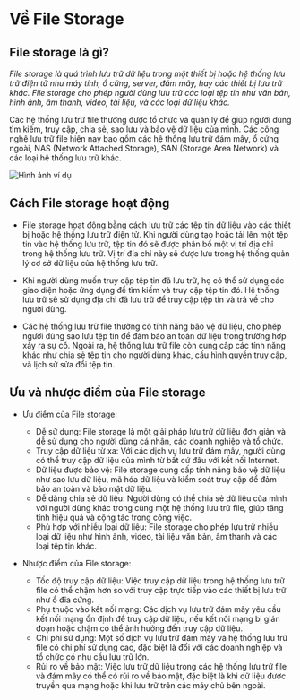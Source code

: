 # Về File Storage

## File storage là gì?

*File storage là quá trình lưu trữ dữ liệu trong một thiết bị hoặc hệ thống lưu trữ điện tử như máy tính, ổ cứng, server, đám mây, hay các thiết bị lưu trữ khác. File storage cho phép người dùng lưu trữ các loại tệp tin như văn bản, hình ảnh, âm thanh, video, tài liệu, và các loại dữ liệu khác.*

Các hệ thống lưu trữ file thường được tổ chức và quản lý để giúp người dùng tìm kiếm, truy cập, chia sẻ, sao lưu và bảo vệ dữ liệu của mình. Các công nghệ lưu trữ file hiện nay bao gồm các hệ thống lưu trữ đám mây, ổ cứng ngoài, NAS (Network Attached Storage), SAN (Storage Area Network) và các loại hệ thống lưu trữ khác.

![Hình ảnh ví dụ](https://cloud.z.com/vn/wp-content/uploads/2023/04/object-storage-la-gi-tat-tan-tat-nhung-dieu-can-biet-ve-object-storage-2.jpeg)

## Cách File storage hoạt động

* File storage hoạt động bằng cách lưu trữ các tệp tin dữ liệu vào các thiết bị hoặc hệ thống lưu trữ điện tử. Khi người dùng tạo hoặc tải lên một tệp tin vào hệ thống lưu trữ, tệp tin đó sẽ được phân bổ một vị trí địa chỉ trong hệ thống lưu trữ. Vị trí địa chỉ này sẽ được lưu trong hệ thống quản lý cơ sở dữ liệu của hệ thống lưu trữ.

* Khi người dùng muốn truy cập tệp tin đã lưu trữ, họ có thể sử dụng các giao diện hoặc ứng dụng để tìm kiếm và truy cập tệp tin đó. Hệ thống lưu trữ sẽ sử dụng địa chỉ đã lưu trữ để truy cập tệp tin và trả về cho người dùng.

* Các hệ thống lưu trữ file thường có tính năng bảo vệ dữ liệu, cho phép người dùng sao lưu tệp tin để đảm bảo an toàn dữ liệu trong trường hợp xảy ra sự cố. Ngoài ra, hệ thống lưu trữ file còn cung cấp các tính năng khác như chia sẻ tệp tin cho người dùng khác, cấu hình quyền truy cập, và lịch sử sửa đổi tệp tin.

## Ưu và nhược điểm của File storage

- Ưu điểm của File storage:

   - Dễ sử dụng: File storage là một giải pháp lưu trữ dữ liệu đơn giản và dễ sử dụng cho người dùng cá nhân, các doanh nghiệp và tổ chức.
   - Truy cập dữ liệu từ xa: Với các dịch vụ lưu trữ đám mây, người dùng có thể truy cập dữ liệu của mình từ bất cứ đâu với kết nối Internet.
   - Dữ liệu được bảo vệ: File storage cung cấp tính năng bảo vệ dữ liệu như sao lưu dữ liệu, mã hóa dữ liệu và kiểm soát truy cập để đảm bảo an toàn và bảo mật dữ liệu.
   - Dễ dàng chia sẻ dữ liệu: Người dùng có thể chia sẻ dữ liệu của mình với người dùng khác trong cùng một hệ thống lưu trữ file, giúp tăng tính hiệu quả và cộng tác trong công việc.
   - Phù hợp với nhiều loại dữ liệu: File storage cho phép lưu trữ nhiều loại dữ liệu như hình ảnh, video, tài liệu văn bản, âm thanh và các loại tệp tin khác.

- Nhược điểm của File storage:

   - Tốc độ truy cập dữ liệu: Việc truy cập dữ liệu trong hệ thống lưu trữ file có thể chậm hơn so với truy cập trực tiếp vào các thiết bị lưu trữ như ổ đĩa cứng.
   - Phụ thuộc vào kết nối mạng: Các dịch vụ lưu trữ đám mây yêu cầu kết nối mạng ổn định để truy cập dữ liệu, nếu kết nối mạng bị gián đoạn hoặc chậm có thể ảnh hưởng đến truy cập dữ liệu.
   - Chi phí sử dụng: Một số dịch vụ lưu trữ đám mây và hệ thống lưu trữ file có chi phí sử dụng cao, đặc biệt là đối với các doanh nghiệp và tổ chức có nhu cầu lưu trữ lớn.
   - Rủi ro về bảo mật: Việc lưu trữ dữ liệu trong các hệ thống lưu trữ file và đám mây có thể có rủi ro về bảo mật, đặc biệt là khi dữ liệu được truyền qua mạng hoặc khi lưu trữ trên các máy chủ bên ngoài.

